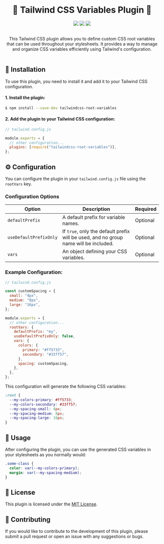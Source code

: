 <h1 align="center">
  🎨 Tailwind CSS Variables Plugin 🎨
</h1>

<div align="center">
  <img src="https://img.shields.io/badge/Tailwindcss-0F172A?&logo=tailwindcss" />
  <img src="https://shields.io/badge/CSS-0F172A?logo=css3&logoColor=06B6D4" />
  <img src="https://shields.io/badge/TypeScript-0F172A?logo=TypeScript&logoColor=06B6D4" />
</div>

<br />

<p align="center">This Tailwind CSS plugin allows you to define custom CSS root variables that can be used throughout your stylesheets. It provides a way to manage and organize CSS variables efficiently using Tailwind's configuration.</p>

<div style="padding-top: 0.2em" />

## 🚀 Installation

To use this plugin, you need to install it and add it to your Tailwind CSS configuration.

#### 1. Install the plugin:

```bash
$ npm install --save-dev tailwindcss-root-variables
```

#### 2. Add the plugin to your Tailwind CSS configuration:

```javascript
// tailwind.config.js

module.exports = {
  // other configuration...
  plugins: [require("tailwindcss-root-variables")],
};
```

## ⚙️ Configuration

You can configure the plugin in your `tailwind.config.js` file using the `rootVars` key.

### Configuration Options

<table>
  <thead>
    <tr>
      <th>Option</th>
      <th>Description</th>
      <th>Required</th>
    </tr>
  </thead>
  <tbody>
    <tr>
      <td><code>defaultPrefix</code></td>
      <td>A default prefix for variable names.</td>
      <td>Optional</td>
    </tr>
    <tr>
      <td><code>useDefaultPrefixOnly</code></td>
      <td>If <code>true</code>, only the default prefix will be used, and no group name will be included.</td>
      <td>Optional</td>
    </tr>
    <tr>
      <td><code>vars</code></td>
      <td>An object defining your CSS variables.</td>
      <td>Optional</td>
    </tr>
  </tbody>
</table>

### Example Configuration:

```javascript
// tailwind.config.js

const customSpacing = {
  small: "4px",
  medium: "8px",
  large: "16px",
};

module.exports = {
  // other configuration...
  rootVars: {
    defaultPrefix: "my",
    useDefaultPrefixOnly: false,
    vars: {
      colors: {
        primary: "#ff5733",
        secondary: "#33ff57",
      },
      spacing: customSpacing,
    },
  },
};
```

This configuration will generate the following CSS variables:

```css
:root {
  --my-colors-primary: #ff5733;
  --my-colors-secondary: #33ff57;
  --my-spacing-small: 4px;
  --my-spacing-medium: 8px;
  --my-spacing-large: 16px;
}
```

## 💫️ Usage

After configuring the plugin, you can use the generated CSS variables in your stylesheets as you normally would:

```css
.some-class {
  color: var(--my-colors-primary);
  margin: var(--my-spacing-medium);
}
```

## 📝 License

This plugin is licensed under the [MIT License](#https://github.com/ealexandros/tailwindcss-root-variables/blob/main/LICENSE).

## 🤝 Contributing

If you would like to contribute to the development of this plugin, please submit a pull request or open an issue with any suggestions or bugs.
